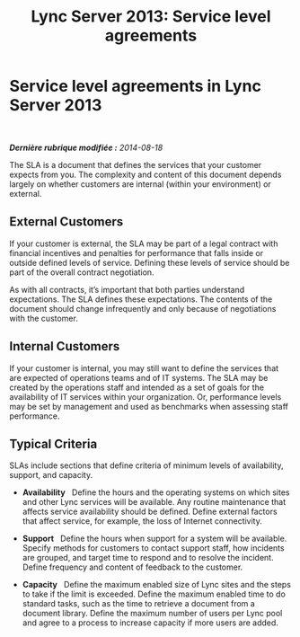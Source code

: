 ﻿---
title: 'Lync Server 2013: Service level agreements'
TOCTitle: Service level agreements
ms:assetid: 10899bad-e8b0-422d-83c9-1599fb3a7d17
ms:mtpsurl: https://technet.microsoft.com/fr-fr/library/Dn720321(v=OCS.15)
ms:contentKeyID: 62221572
ms.date: 05/20/2016
mtps_version: v=OCS.15
ms.translationtype: HT
---

# Service level agreements in Lync Server 2013

 

_**Dernière rubrique modifiée :** 2014-08-18_

The SLA is a document that defines the services that your customer expects from you. The complexity and content of this document depends largely on whether customers are internal (within your environment) or external.

## External Customers

If your customer is external, the SLA may be part of a legal contract with financial incentives and penalties for performance that falls inside or outside defined levels of service. Defining these levels of service should be part of the overall contract negotiation.

As with all contracts, it’s important that both parties understand expectations. The SLA defines these expectations. The contents of the document should change infrequently and only because of negotiations with the customer.

## Internal Customers

If your customer is internal, you may still want to define the services that are expected of operations teams and of IT systems. The SLA may be created by the operations staff and intended as a set of goals for the availability of IT services within your organization. Or, performance levels may be set by management and used as benchmarks when assessing staff performance.

## Typical Criteria

SLAs include sections that define criteria of minimum levels of availability, support, and capacity.

  - **Availability**   Define the hours and the operating systems on which sites and other Lync services will be available. Any routine maintenance that affects service availability should be defined. Define external factors that affect service, for example, the loss of Internet connectivity.

  - **Support**   Define the hours when support for a system will be available. Specify methods for customers to contact support staff, how incidents are grouped, and target time to respond and to resolve the incident. Define frequency and content of feedback to the customer.

  - **Capacity**   Define the maximum enabled size of Lync sites and the steps to take if the limit is exceeded. Define the maximum enabled time to do standard tasks, such as the time to retrieve a document from a document library. Define the maximum number of users per Lync pool and agree to a process to increase capacity if more users are added.

